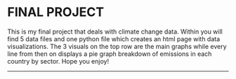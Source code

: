 # FINAL PROJECT

This is my final project that deals with climate change data. Within you will find 5 data files and one python file which creates an html page with data visualizations. The 3 visuals on the top row are the main graphs while every line from then on displays a pie graph breakdown of emissions in each country by sector. Hope you enjoy!

---

